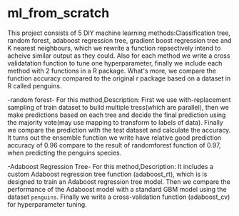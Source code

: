 # ml_from_scratch
This project consists of 5 DIY machine learning methods:Classification tree, random forest, adaboost regression tree, gradient boost regression tree and K nearest neighbours, which we rewrite a function repsectively intend to acheive similar output as they could. Also for each method we write a cross validatation function to tune one hyperparameter, finally we include each method with 2 functions in a R package. What's more, we compare the function accuracy compared to the original r package based on a dataset in R called penguins.

-random forest-
For this method,Description: First we use with-replacement sampling of train dataset to build multiple tress(which are parallel), then we make predictions based on each tree and decide the final prediction using the majority vote(may use mapping to transform to labels of data). Finally we compare the prediction with the test dataset and calculate the accuracy.
It turns out the ensemble function we write have relative good prediction accuracy of 0.96 compare to the result of randomforest function of  0.97, when predicting the penguins species.

-Adaboost Regression Tree-
For this method,Description: It includes a custom Adaboost regression tree function (adaboost_rt), which is is designed to train an Adaboost regression tree model. Then we compare the performance of the Adaboost model with a standard GBM model using the dataset `penguins`. Finally we write a cross-validation function (adaboost_cv) for hyperparameter tuning. 
